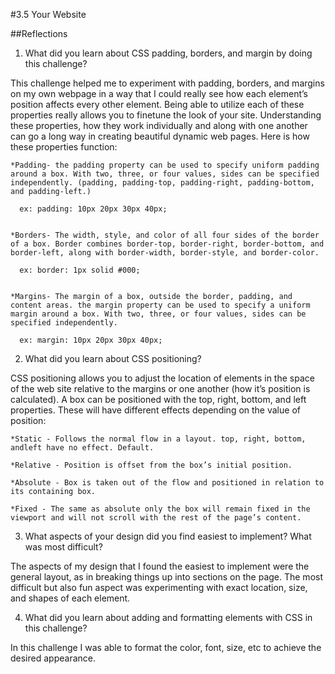 #3.5 Your Website

##Reflections

1. What did you learn about CSS padding, borders, and margin by doing this challenge?

  This challenge helped me to experiment with padding, borders, and margins on my own webpage in a way that I could really see how each element’s position affects every other element. Being able to utilize each of these properties really allows you to finetune the look of your site. Understanding these properties, how they work individually and along with one another can go a long way in creating beautiful dynamic web pages. Here is how these properties function:

    *Padding- the padding property can be used to specify uniform padding around a box. With two, three, or four values, sides can be specified independently. (padding, padding-top, padding-right, padding-bottom, and padding-left.)

      ex: padding: 10px 20px 30px 40px;


    *Borders- The width, style, and color of all four sides of the border of a box. Border combines border-top, border-right, border-bottom, and border-left, along with border-width, border-style, and border-color.

      ex: border: 1px solid #000;


    *Margins- The margin of a box, outside the border, padding, and content areas. the margin property can be used to specify a uniform margin around a box. With two, three, or four values, sides can be specified independently.

      ex: margin: 10px 20px 30px 40px;



2. What did you learn about CSS positioning?

  CSS positioning allows you to adjust the location of elements in the space of the web site relative to the margins or one another (how it’s position is calculated). A box can be positioned with the top, right, bottom, and left properties. These will have different effects depending on the value of position:

    *Static - Follows the normal flow in a layout. top, right, bottom, andleft have no effect. Default.

    *Relative - Position is offset from the box’s initial position.

    *Absolute - Box is taken out of the flow and positioned in relation to its containing box.

    *Fixed - The same as absolute only the box will remain fixed in the viewport and will not scroll with the rest of the page’s content.


3. What aspects of your design did you find easiest to implement? What was most difficult?

  The aspects of my design that I found the easiest to implement were the general layout, as in breaking things up into sections on the page. The most difficult but also fun aspect was experimenting with exact location, size, and shapes of each element.

4. What did you learn about adding and formatting elements with CSS in this challenge?

  In this challenge I was able to format the color, font, size, etc to achieve the desired appearance.
